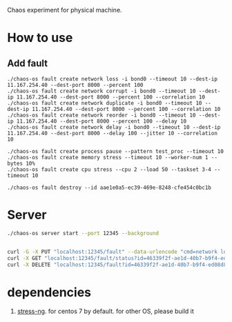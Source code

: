Chaos experiment for physical machine.


# How to use

## Add fault
```
./chaos-os fault create network loss -i bond0 --timeout 10 --dest-ip 11.167.254.40 --dest-port 8000 --percent 100
./chaos-os fault create network corrupt -i bond0 --timeout 10 --dest-ip 11.167.254.40 --dest-port 8000 --percent 100 --correlation 10
./chaos-os fault create network duplicate -i bond0 --timeout 10 --dest-ip 11.167.254.40 --dest-port 8000 --percent 100 --correlation 10
./chaos-os fault create network reorder -i bond0 --timeout 10 --dest-ip 11.167.254.40 --dest-port 8000 --percent 100 --delay 10
./chaos-os fault create network delay -i bond0 --timeout 10 --dest-ip 11.167.254.40 --dest-port 8000 --delay 100 --jitter 10 --correlation 10

./chaos-os fault create process pause --pattern test_proc --timeout 10
./chaos-os fault create memory stress --timeout 10 --worker-num 1 --bytes 10%
./chaos-os fault create cpu stress --cpu 2 --load 50 --taskset 3-4 --timeout 10

./chaos-os fault destroy --id aae1e0a5-ec39-469e-8248-cfe454c0bc1b
```


# Server

```bash
./chaos-os server start --port 12345 --background


curl -G -X PUT "localhost:12345/fault" --data-urlencode "cmd=network loss -i bond0 --timeout 100 --dest-ip 11.167.254.40 --dest-port 8000 --percent 100"
curl -X GET "localhost:12345/fault/status?id=46339f2f-ae1d-40b7-b9f4-ed08d8a7e71b"
curl -X DELETE "localhost:12345/fault?id=46339f2f-ae1d-40b7-b9f4-ed08d8a7e71b"
```


# dependencies

1. [stress-ng](https://github.com/ColinIanKing/stress-ng). for centos 7 by default. for other OS, please build it

